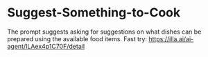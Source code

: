 # Suggest-Something-to-Cook
The prompt suggests asking for suggestions on what dishes can be prepared using the available food items.
Fast try: https://illa.ai/ai-agent/ILAex4p1C70F/detail

